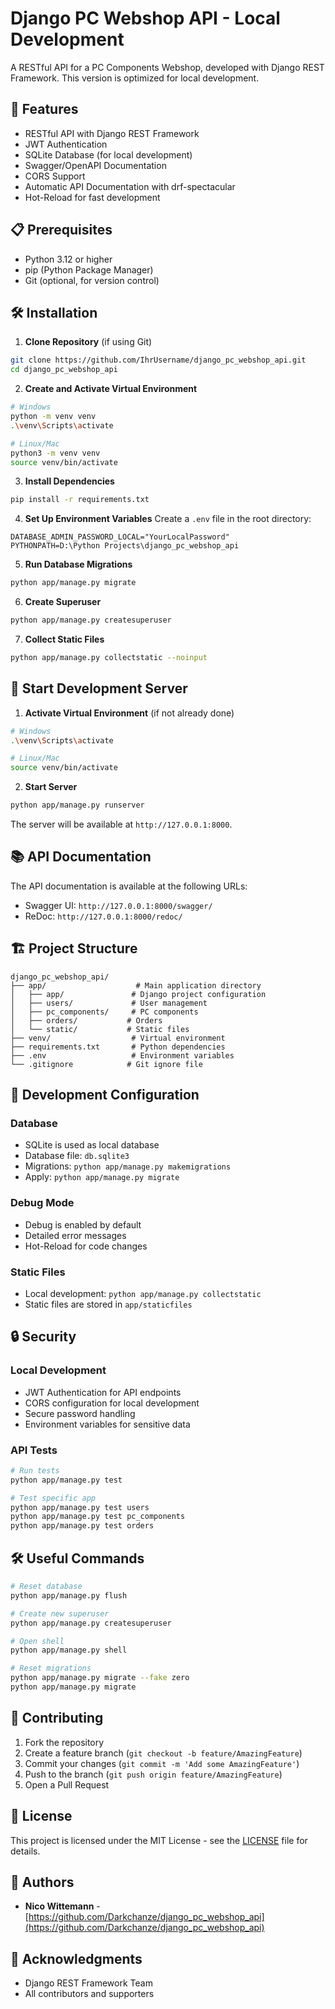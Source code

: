 # Django PC Webshop API - Local Development

A RESTful API for a PC Components Webshop, developed with Django REST Framework. This version is optimized for local development.

## 🚀 Features

- RESTful API with Django REST Framework
- JWT Authentication
- SQLite Database (for local development)
- Swagger/OpenAPI Documentation
- CORS Support
- Automatic API Documentation with drf-spectacular
- Hot-Reload for fast development

## 📋 Prerequisites

- Python 3.12 or higher
- pip (Python Package Manager)
- Git (optional, for version control)

## 🛠️ Installation

1. **Clone Repository** (if using Git)
```bash
git clone https://github.com/IhrUsername/django_pc_webshop_api.git
cd django_pc_webshop_api
```

2. **Create and Activate Virtual Environment**
```bash
# Windows
python -m venv venv
.\venv\Scripts\activate

# Linux/Mac
python3 -m venv venv
source venv/bin/activate
```

3. **Install Dependencies**
```bash
pip install -r requirements.txt
```

4. **Set Up Environment Variables**
Create a `.env` file in the root directory:
```env
DATABASE_ADMIN_PASSWORD_LOCAL="YourLocalPassword"
PYTHONPATH=D:\Python Projects\django_pc_webshop_api
```

5. **Run Database Migrations**
```bash
python app/manage.py migrate
```

6. **Create Superuser**
```bash
python app/manage.py createsuperuser
```

7. **Collect Static Files**
```bash
python app/manage.py collectstatic --noinput
```

## 🚀 Start Development Server

1. **Activate Virtual Environment** (if not already done)
```bash
# Windows
.\venv\Scripts\activate

# Linux/Mac
source venv/bin/activate
```

2. **Start Server**
```bash
python app/manage.py runserver
```

The server will be available at `http://127.0.0.1:8000`.

## 📚 API Documentation

The API documentation is available at the following URLs:
- Swagger UI: `http://127.0.0.1:8000/swagger/`
- ReDoc: `http://127.0.0.1:8000/redoc/`

## 🏗️ Project Structure

```
django_pc_webshop_api/
├── app/                    # Main application directory
│   ├── app/               # Django project configuration
│   ├── users/             # User management
│   ├── pc_components/     # PC components
│   ├── orders/           # Orders
│   └── static/           # Static files
├── venv/                  # Virtual environment
├── requirements.txt       # Python dependencies
├── .env                   # Environment variables
└── .gitignore            # Git ignore file
```

## 🔧 Development Configuration

### Database
- SQLite is used as local database
- Database file: `db.sqlite3`
- Migrations: `python app/manage.py makemigrations`
- Apply: `python app/manage.py migrate`

### Debug Mode
- Debug is enabled by default
- Detailed error messages
- Hot-Reload for code changes

### Static Files
- Local development: `python app/manage.py collectstatic`
- Static files are stored in `app/staticfiles`

## 🔒 Security

### Local Development
- JWT Authentication for API endpoints
- CORS configuration for local development
- Secure password handling
- Environment variables for sensitive data

### API Tests
```bash
# Run tests
python app/manage.py test

# Test specific app
python app/manage.py test users
python app/manage.py test pc_components
python app/manage.py test orders
```

## 🛠️ Useful Commands

```bash
# Reset database
python app/manage.py flush

# Create new superuser
python app/manage.py createsuperuser

# Open shell
python app/manage.py shell

# Reset migrations
python app/manage.py migrate --fake zero
python app/manage.py migrate
```

## 🤝 Contributing

1. Fork the repository
2. Create a feature branch (`git checkout -b feature/AmazingFeature`)
3. Commit your changes (`git commit -m 'Add some AmazingFeature'`)
4. Push to the branch (`git push origin feature/AmazingFeature`)
5. Open a Pull Request

## 📝 License

This project is licensed under the MIT License - see the [LICENSE](LICENSE) file for details.

## 👥 Authors

- **Nico Wittemann** - [https://github.com/Darkchanze/django_pc_webshop_api](https://github.com/Darkchanze/django_pc_webshop_api)

## 🙏 Acknowledgments

- Django REST Framework Team
- All contributors and supporters
